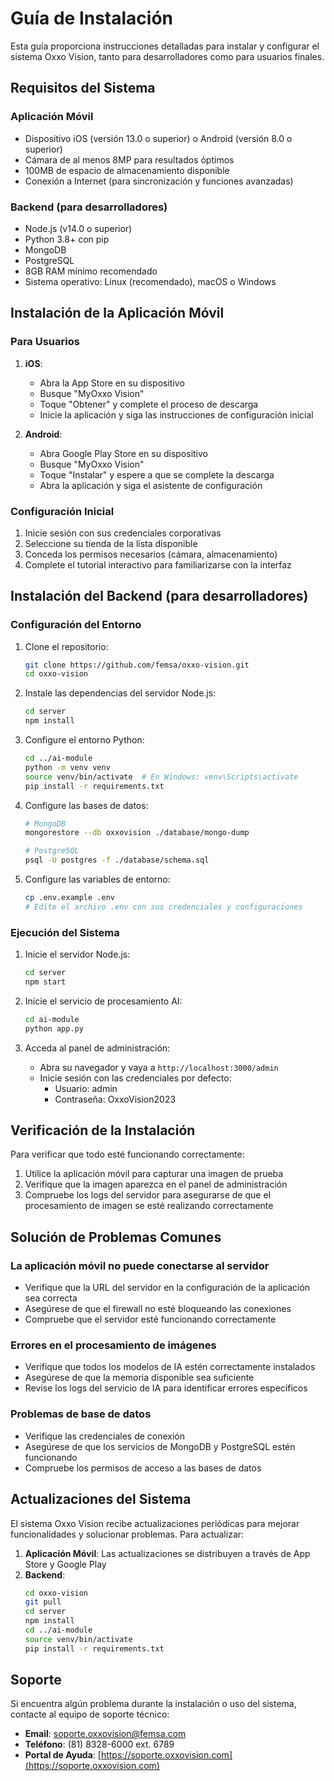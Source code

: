 # Guía de Instalación

Esta guía proporciona instrucciones detalladas para instalar y configurar el sistema Oxxo Vision, tanto para desarrolladores como para usuarios finales.

## Requisitos del Sistema

### Aplicación Móvil
- Dispositivo iOS (versión 13.0 o superior) o Android (versión 8.0 o superior)
- Cámara de al menos 8MP para resultados óptimos
- 100MB de espacio de almacenamiento disponible
- Conexión a Internet (para sincronización y funciones avanzadas)

### Backend (para desarrolladores)
- Node.js (v14.0 o superior)
- Python 3.8+ con pip
- MongoDB
- PostgreSQL
- 8GB RAM mínimo recomendado
- Sistema operativo: Linux (recomendado), macOS o Windows

## Instalación de la Aplicación Móvil

### Para Usuarios

1. **iOS**:
   - Abra la App Store en su dispositivo
   - Busque "MyOxxo Vision"
   - Toque "Obtener" y complete el proceso de descarga
   - Inicie la aplicación y siga las instrucciones de configuración inicial

2. **Android**:
   - Abra Google Play Store en su dispositivo
   - Busque "MyOxxo Vision"
   - Toque "Instalar" y espere a que se complete la descarga
   - Abra la aplicación y siga el asistente de configuración

### Configuración Inicial

1. Inicie sesión con sus credenciales corporativas
2. Seleccione su tienda de la lista disponible
3. Conceda los permisos necesarios (cámara, almacenamiento)
4. Complete el tutorial interactivo para familiarizarse con la interfaz

## Instalación del Backend (para desarrolladores)

### Configuración del Entorno

1. Clone el repositorio:
   ```bash
   git clone https://github.com/femsa/oxxo-vision.git
   cd oxxo-vision
   ```

2. Instale las dependencias del servidor Node.js:
   ```bash
   cd server
   npm install
   ```

3. Configure el entorno Python:
   ```bash
   cd ../ai-module
   python -m venv venv
   source venv/bin/activate  # En Windows: venv\Scripts\activate
   pip install -r requirements.txt
   ```

4. Configure las bases de datos:
   ```bash
   # MongoDB
   mongorestore --db oxxovision ./database/mongo-dump

   # PostgreSQL
   psql -U postgres -f ./database/schema.sql
   ```

5. Configure las variables de entorno:
   ```bash
   cp .env.example .env
   # Edite el archivo .env con sus credenciales y configuraciones
   ```

### Ejecución del Sistema

1. Inicie el servidor Node.js:
   ```bash
   cd server
   npm start
   ```

2. Inicie el servicio de procesamiento AI:
   ```bash
   cd ai-module
   python app.py
   ```

3. Acceda al panel de administración:
   - Abra su navegador y vaya a `http://localhost:3000/admin`
   - Inicie sesión con las credenciales por defecto:
     - Usuario: admin
     - Contraseña: OxxoVision2023

## Verificación de la Instalación

Para verificar que todo esté funcionando correctamente:

1. Utilice la aplicación móvil para capturar una imagen de prueba
2. Verifique que la imagen aparezca en el panel de administración
3. Compruebe los logs del servidor para asegurarse de que el procesamiento de imagen se esté realizando correctamente

## Solución de Problemas Comunes

### La aplicación móvil no puede conectarse al servidor

- Verifique que la URL del servidor en la configuración de la aplicación sea correcta
- Asegúrese de que el firewall no esté bloqueando las conexiones
- Compruebe que el servidor esté funcionando correctamente

### Errores en el procesamiento de imágenes

- Verifique que todos los modelos de IA estén correctamente instalados
- Asegúrese de que la memoria disponible sea suficiente
- Revise los logs del servicio de IA para identificar errores específicos

### Problemas de base de datos

- Verifique las credenciales de conexión
- Asegúrese de que los servicios de MongoDB y PostgreSQL estén funcionando
- Compruebe los permisos de acceso a las bases de datos

## Actualizaciones del Sistema

El sistema Oxxo Vision recibe actualizaciones periódicas para mejorar funcionalidades y solucionar problemas. Para actualizar:

1. **Aplicación Móvil**: Las actualizaciones se distribuyen a través de App Store y Google Play
2. **Backend**:
   ```bash
   cd oxxo-vision
   git pull
   cd server
   npm install
   cd ../ai-module
   source venv/bin/activate
   pip install -r requirements.txt
   ```

## Soporte

Si encuentra algún problema durante la instalación o uso del sistema, contacte al equipo de soporte técnico:

- **Email**: soporte.oxxovision@femsa.com
- **Teléfono**: (81) 8328-6000 ext. 6789
- **Portal de Ayuda**: [https://soporte.oxxovision.com](https://soporte.oxxovision.com) 